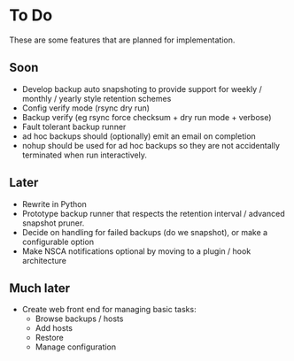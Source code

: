 # To Do

These are some features that are planned for implementation.

## Soon

* Develop backup auto snapshoting to provide support for weekly / monthly / yearly style retention schemes 
* Config verify mode (rsync dry run)
* Backup verify (eg rsync force checksum + dry run mode + verbose)
* Fault tolerant backup runner
* ad hoc backups should (optionally) emit an email on completion
* nohup should be used for ad hoc backups so they are not accidentally
terminated when run interactively.

## Later

* Rewrite in Python
* Prototype backup runner that respects the retention interval / advanced
snapshot pruner.
* Decide on handling for failed backups (do we snapshot), or make a configurable
option
* Make NSCA notifications optional by moving to a plugin / hook architecture

## Much later

* Create web front end for managing basic tasks:
  - Browse backups / hosts
  - Add hosts
  - Restore
  - Manage configuration
